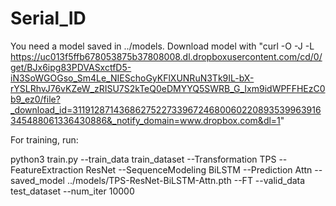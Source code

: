 # Serial_ID

You need a model saved in ../models.
Download model with "curl -O -J -L https://uc013f5ffb678053875b37808008.dl.dropboxusercontent.com/cd/0/get/BJx6ipg83PDVASxctfD5-iN3SoWGOGso_Sm4Le_NIESchoGyKFlXUNRuN3Tk9IL-bX-rYSLRhvJ76vKZeW_zRISU7S2kTeQ0eDMYYQ5SWRB_G_Ixm9idWPFFHEzC0b9_ez0/file?_download_id=311912871436862752273396724680060220893539963916345488061336430886&_notify_domain=www.dropbox.com&dl=1"

For training, run:

python3 train.py --train_data train_dataset --Transformation TPS --FeatureExtraction ResNet --SequenceModeling BiLSTM --Prediction Attn --saved_model ../models/TPS-ResNet-BiLSTM-Attn.pth --FT --valid_data test_dataset --num_iter 10000 

